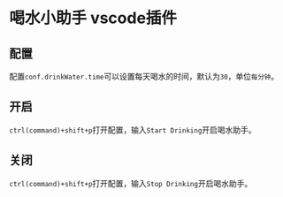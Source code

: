 # 喝水小助手 vscode插件
## 配置
配置`conf.drinkWater.time`可以设置每天喝水的时间，默认为`30`，单位`每分钟`。
## 开启
`ctrl(command)+shift+p`打开配置，输入`Start Drinking`开启喝水助手。
## 关闭
`ctrl(command)+shift+p`打开配置，输入`Stop Drinking`开启喝水助手。

